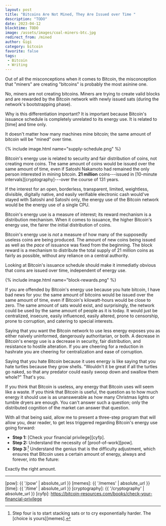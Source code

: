 ```yaml
---
layout: post
title: "Bitcoins Are Not Mined, They Are Issued over Time "
description: "TODO"
date: 2023-04-12
blocktime: TODO
image: /assets/images/coal-miners-btc.jpg
redirect_from: /mined
author: Gigi
category: bitcoin
favorite: false
tags:
 - Bitcoin
 - Writing
---
```


Out of all the misconceptions when it comes to Bitcoin, the misconception that
"miners" are creating "bitcoins" is probably the most asinine one.

No, miners are not creating bitcoins. Miners are trying to create valid blocks
and are rewarded by the Bitcoin network with newly issued sats (during the
network's bootstrapping phase).

Why is this differentiation important? It is important because Bitcoin's
issuance schedule is completely unrelated to its energy use. It is related to
[time] and time only.

It doesn't matter how many machines mine bitcoin; the same amount of bitcoin
will be "mined" over time.

{% include image.html name="supply-schedule.png" %}

Bitcoin's energy use is related to security and fair distribution of coins, not
creating more coins. The same amount of coins would be issued over the same
amount of time, even if Satoshi Nakamoto had remained the only person interested
in mining bitcoin.
**21 million** coins---issued in [10-minute intervals][cryptography]---over
the course of 131 years.

If the interest for an open, borderless, transparent, limited, weightless,
divisible, digitally native, and easily verifiable electronic cash would've
stayed with Satoshi and Satoshi only, the energy use of the Bitcoin network
would be the energy use of a single CPU.

Bitcoin's energy use is a measure of interest; its reward mechanism is a
distribution mechanism. When it comes to issuance, the higher Bitcoin's energy
use, the fairer the initial distribution of coins.

Bitcoin's energy use is *not* a measure of how many of the supposedly useless
coins are being produced. The amount of new coins being issued as well as the
*pace* of issuance was fixed from the beginning. The block reward is a mechanism
to distribute the total supply of 21 million coins as fairly as possible,
without any reliance on a central authority.

Looking at Bitcoin's issuance schedule should make it immediatly obvious that
coins are issued over time, independent of energy use.

{% include image.html name="block-rewards.png" %}

If you are offended by Bitcoin's energy use because you hate bitcoin, I have bad
news for you: the same amount of bitcoins would be issued over the same amount
of time, even if Bitcoin's kilowatt-hours would be close to zero. The same
amount of sats would exist, and surprisingly, the network could be used by the
same amount of people as it is today. It would just be centralized, insecure,
easily influenced, easily altered, prone to censorship, prone to corruption, and
catering to special interests.

Saying that you want the Bitcoin network to use less energy exposes you as
either naively uninformed, dangerously authoritarian, or both. A decrease in
Bitcoin's energy use is a decrease in security, fair distribution, and
resistance to hostile alteration. If you are cheering for a reduction in
hashrate you are cheering for centralization and ease of corruption.

Saying that you hate Bitcoin because it uses energy is like saying that you hate
turtles because they grow shells. "Wouldn't it be great if all the turtles go
naked, so that any predator could easily swoop down and swallow them whole?"
That's you.

If you think that Bitcoin is useless, any energy that Bitcoin uses will seem
like a waste. If you think that Bitcoin is useful, the question as to how much
energy it should use is as unanswerable as how many Christmas lights or tumble
dryers are enough. You can't answer such a question; only the distributed
cognition of the market can answer that question.

With all that being said, allow me to present a three-step program that will
allow you, dear reader, to get less triggered regarding Bitcoin's energy use
going forward:

- **Step 1:** [Check your financial privilege][cyfp].
- **Step 2:** Understand the necessity of [proof-of-work][pow].
- **Step 3:**[^fn-step4] Understand the genius that is the difficulty adjustment, which ensures
that Bitcoin uses a certain amount of energy, always and forever, into the
future:

Exactly the right amount.

---

[^fn-step4]: Step four is to start stacking sats or to cry exponentially harder. The [choice is yours][memes].

[pow]: {{ '/pow' | absolute_url }}
[memes]: {{ '/memes' | absolute_url }}
[time]: {{ '/time' | absolute_url }}
[cryptography]: {{ '/cryptography' | absolute_url }}
[cyfp]: https://bitcoin-resources.com/books/check-your-financial-privilege
